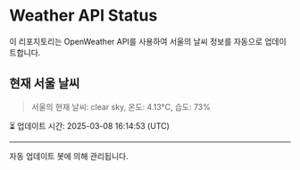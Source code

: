 
# Weather API Status

이 리포지토리는 OpenWeather API를 사용하여 서울의 날씨 정보를 자동으로 업데이트합니다.

## 현재 서울 날씨
> 서울의 현재 날씨: clear sky, 온도: 4.13°C, 습도: 73%

⏳ 업데이트 시간: 2025-03-08 16:14:53 (UTC)

---
자동 업데이트 봇에 의해 관리됩니다.
